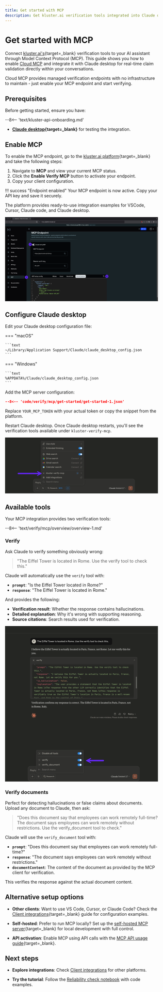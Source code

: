 ```yaml
---
title: Get started with MCP
description: Get kluster.ai verification tools integrated into Claude desktop in five minutes using Cloud MCP. No setup required, just enable and connect.
---
```


# Get started with MCP

Connect [kluster.ai's](https://www.kluster.ai/){target=\_blank} verification tools to your AI assistant through Model Context Protocol (MCP). This guide shows you how to enable [Cloud MCP](/verify/mcp/cloud/platform/) and integrate it with Claude desktop for real-time claim validation directly within your conversations.

Cloud MCP provides managed verification endpoints with no infrastructure to maintain - just enable your MCP endpoint and start verifying.

## Prerequisites

Before getting started, ensure you have:

--8<-- 'text/kluster-api-onboarding.md'
- **[Claude desktop](https://claude.ai/download){target=\_blank}** for testing the integration.

## Enable MCP 

To enable the MCP endpoint, go to the [kluster.ai platform](https://platform.kluster.ai){target=\_blank} and take the following steps:

1. Navigate to **MCP** and view your current MCP status.
2. Click the **Enable Verify MCP** button to activate your endpoint.
3. Copy your client configuration.

!!! success "Endpoint enabled"
    Your MCP endpoint is now active. Copy your API key and save it securely.
    
The platform provides ready-to-use integration examples for VSCode, Cursor, Claude code, and Claude desktop.

![MCP kluster.ai platform](/images/verify/mcp/cloud/platform/platform-1.webp)

## Configure Claude desktop

Edit your Claude desktop configuration file:

=== "macOS"

    ```text
    ~/Library/Application Support/Claude/claude_desktop_config.json
    ```

=== "Windows"

    ```text
    %APPDATA%/Claude/claude_desktop_config.json
    ```

Add the MCP server configuration:

```json
--8<-- 'code/verify/mcp/get-started/get-started-1.json'
```

Replace `YOUR_MCP_TOKEN` with your actual token or copy the snippet from the platform.

Restart Claude desktop. Once Claude desktop restarts, you'll see the verification tools available under `kluster-verify-mcp`.

![List tools on Claude desktop](/images/verify/mcp/get-started/get-started-1.webp)

## Available tools

Your MCP integration provides two verification tools:

--8<-- 'text/verify/mcp/overview/overview-1.md'


### Verify

Ask Claude to verify something obviously wrong:

> "The Eiffel Tower is located in Rome. Use the verify tool to check this."

Claude will automatically use the `verify` tool with:

- **`prompt`**: "Is the Eiffel Tower located in Rome?"
- **`response`**: "The Eiffel Tower is located in Rome."

And provides the following:

- **Verification result**: Whether the response contains hallucinations.
- **Detailed explanation**: Why it's wrong with supporting reasoning.
- **Source citations**: Search results used for verification.

![Verify MCP tool demo](/images/verify/mcp/get-started/get-started-2.webp)

### Verify documents

Perfect for detecting hallucinations or false claims about documents. Upload any document to Claude, then ask:

> "Does this document say that employees can work remotely full-time? The document says employees can work remotely without restrictions. Use the verify_document tool to check."

Claude will use the `verify_document` tool with:

- **`prompt`**: "Does this document say that employees can work remotely full-time?"
- **`response`**: "The document says employees can work remotely without restrictions."
- **`documentContent`**:  The content of the document as provided by the MCP client for verification.

This verifies the response against the actual document content.

## Alternative setup options

- **Other clients**: Want to use VS Code, Cursor, or Claude Code? Check the [Client integrations](/verify/mcp/integrations/){target=\_blank} guide for configuration examples.

- **Self-hosted**: Prefer to run MCP locally? Set up the [self-hosted MCP server](/verify/mcp/self-hosted/){target=\_blank} for local development with full control.

- **API activation**: Enable MCP using API calls with the [MCP API usage guide](/verify/mcp/cloud/api/){target=\_blank}.

## Next steps

- **Explore integrations**: Check [Client integrations](/verify/mcp/integrations/) for other platforms.

- **Try the tutorial**: Follow the [Reliability check notebook](/tutorials/klusterai-api/reliability-check/) with code examples.